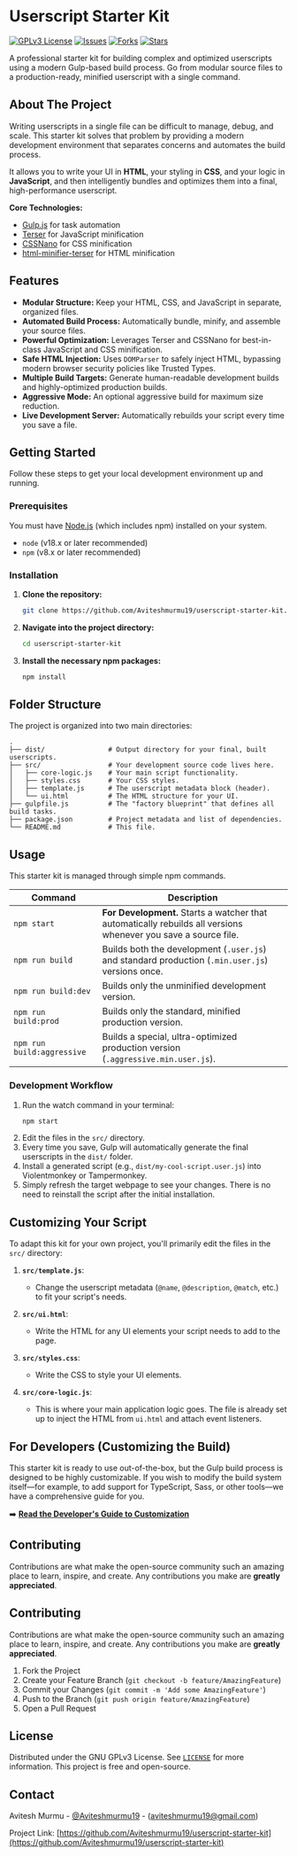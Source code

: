 # Userscript Starter Kit

[![GPLv3 License](https://img.shields.io/badge/License-GPLv3-blue.svg)](https://choosealicense.com/licenses/gpl-3.0/)
[![Issues](https://img.shields.io/github/issues/Aviteshmurmu19/userscript-starter-kit)](https://github.com/Aviteshmurmu19/userscript-starter-kit/issues)
[![Forks](https://img.shields.io/github/forks/Aviteshmurmu19/userscript-starter-kit)](https://github.com/Aviteshmurmu19/userscript-starter-kit/network/members)
[![Stars](https://img.shields.io/github/stars/Aviteshmurmu19/userscript-starter-kit)](https://github.com/Aviteshmurmu19/userscript-starter-kit/stargazers)

A professional starter kit for building complex and optimized userscripts using a modern Gulp-based build process. Go from modular source files to a production-ready, minified userscript with a single command.

## About The Project

Writing userscripts in a single file can be difficult to manage, debug, and scale. This starter kit solves that problem by providing a modern development environment that separates concerns and automates the build process.

It allows you to write your UI in **HTML**, your styling in **CSS**, and your logic in **JavaScript**, and then intelligently bundles and optimizes them into a final, high-performance userscript.

**Core Technologies:**

- [Gulp.js](https://gulpjs.com/) for task automation
- [Terser](https://terser.org/) for JavaScript minification
- [CSSNano](https://cssnano.github.io/cssnano/) for CSS minification
- [html-minifier-terser](https://github.com/terser/html-minifier-terser) for HTML minification

## Features

- **Modular Structure:** Keep your HTML, CSS, and JavaScript in separate, organized files.
- **Automated Build Process:** Automatically bundle, minify, and assemble your source files.
- **Powerful Optimization:** Leverages Terser and CSSNano for best-in-class JavaScript and CSS minification.
- **Safe HTML Injection:** Uses `DOMParser` to safely inject HTML, bypassing modern browser security policies like Trusted Types.
- **Multiple Build Targets:** Generate human-readable development builds and highly-optimized production builds.
- **Aggressive Mode:** An optional aggressive build for maximum size reduction.
- **Live Development Server:** Automatically rebuilds your script every time you save a file.

## Getting Started

Follow these steps to get your local development environment up and running.

### Prerequisites

You must have [Node.js](https://nodejs.org/) (which includes npm) installed on your system.

- `node` (v18.x or later recommended)
- `npm` (v8.x or later recommended)

### Installation

1.  **Clone the repository:**
    ```bash
    git clone https://github.com/Aviteshmurmu19/userscript-starter-kit.git
    ```
2.  **Navigate into the project directory:**
    ```bash
    cd userscript-starter-kit
    ```
3.  **Install the necessary npm packages:**
    ```bash
    npm install
    ```

## Folder Structure

The project is organized into two main directories:

```
.
├── dist/                # Output directory for your final, built userscripts.
├── src/                 # Your development source code lives here.
│   ├── core-logic.js    # Your main script functionality.
│   ├── styles.css       # Your CSS styles.
│   ├── template.js      # The userscript metadata block (header).
│   └── ui.html          # The HTML structure for your UI.
├── gulpfile.js          # The "factory blueprint" that defines all build tasks.
├── package.json         # Project metadata and list of dependencies.
└── README.md            # This file.
```

## Usage

This starter kit is managed through simple npm commands.

| Command                    | Description                                                                                                     |
| -------------------------- | --------------------------------------------------------------------------------------------------------------- |
| `npm start`                | **For Development.** Starts a watcher that automatically rebuilds all versions whenever you save a source file. |
| `npm run build`            | Builds both the development (`.user.js`) and standard production (`.min.user.js`) versions once.                |
| `npm run build:dev`        | Builds only the unminified development version.                                                                 |
| `npm run build:prod`       | Builds only the standard, minified production version.                                                          |
| `npm run build:aggressive` | Builds a special, ultra-optimized production version (`.aggressive.min.user.js`).                               |

### Development Workflow

1.  Run the watch command in your terminal:
    ```bash
    npm start
    ```
2.  Edit the files in the `src/` directory.
3.  Every time you save, Gulp will automatically generate the final userscripts in the `dist/` folder.
4.  Install a generated script (e.g., `dist/my-cool-script.user.js`) into Violentmonkey or Tampermonkey.
5.  Simply refresh the target webpage to see your changes. There is no need to reinstall the script after the initial installation.

## Customizing Your Script

To adapt this kit for your own project, you'll primarily edit the files in the `src/` directory:

1.  **`src/template.js`**:

    - Change the userscript metadata (`@name`, `@description`, `@match`, etc.) to fit your script's needs.

2.  **`src/ui.html`**:

    - Write the HTML for any UI elements your script needs to add to the page.

3.  **`src/styles.css`**:

    - Write the CSS to style your UI elements.

4.  **`src/core-logic.js`**:
    - This is where your main application logic goes. The file is already set up to inject the HTML from `ui.html` and attach event listeners.

## For Developers (Customizing the Build)

This starter kit is ready to use out-of-the-box, but the Gulp build process is designed to be highly customizable. If you wish to modify the build system itself—for example, to add support for TypeScript, Sass, or other tools—we have a comprehensive guide for you.

➡️ **[Read the Developer's Guide to Customization](./DEVELOPER_GUIDE.md)**

## Contributing

Contributions are what make the open-source community such an amazing place to learn, inspire, and create. Any contributions you make are **greatly appreciated**.

## Contributing

Contributions are what make the open-source community such an amazing place to learn, inspire, and create. Any contributions you make are **greatly appreciated**.

1.  Fork the Project
2.  Create your Feature Branch (`git checkout -b feature/AmazingFeature`)
3.  Commit your Changes (`git commit -m 'Add some AmazingFeature'`)
4.  Push to the Branch (`git push origin feature/AmazingFeature`)
5.  Open a Pull Request

## License

Distributed under the GNU GPLv3 License. See [`LICENSE`](./LICENSE) for more information. This project is free and open-source.

## Contact

Avitesh Murmu - [@Aviteshmurmu19](https://github.com/Aviteshmurmu19) - (aviteshmurmu19@gmail.com)

Project Link: [https://github.com/Aviteshmurmu19/userscript-starter-kit](https://github.com/Aviteshmurmu19/userscript-starter-kit)

